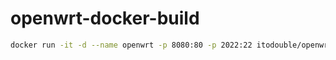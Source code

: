 # openwrt-docker-build
```bash
docker run -it -d --name openwrt -p 8080:80 -p 2022:22 itodouble/openwrt
```
